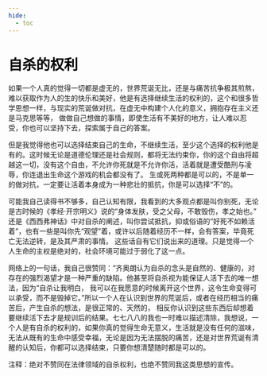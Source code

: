 ```yaml
---
hide:
  - toc
---
```


<div class="essay_sketch">
<div class="essay_sketch_margin"></div>
<h1 style="color: black">自杀的权利</h1>
<p>
如果一个人真的觉得一切都是虚无的，世界荒诞无比，还是与痛苦抗争极其煎熬，难以获取作为人的生的快乐和美好，他是有选择继续生活的权利的，这个和很多哲学思想一样，与现实的荒诞做对抗，在虚无中构建个人化的意义，拥抱存在主义还是马克思等等，
做做自己想做的事情，即使生活有不美好的地方，让人难以忍受，你也可以坚持下去，探索属于自己的答案。
</p>

<p>
但是我觉得他也可以选择结束自己的生命，不继续生活，至少这个选择的权利他是有的。这时候无论是道德伦理还是社会规则，都将无法约束你，你的这个自由将超越这一切，没有这个自由，不允许你死就是不允许你活，活着就是遭受酷刑与凌辱，你连退出生命这个游戏的机会都没有了。
生或死两种都是可以的，不是单一的做对抗，一定要让活着本身成为一种悲壮的抵抗，你是可以选择“不”的。
</p>

<p>
可能我自己读得书不够多，自己认知有限，我看到的大多观点都是叫你别死，无论是古时候的《孝经·开宗明义》说的“身体发肤，受之父母，不敢毁伤，孝之始也。” 
还是《西西弗神话》中对自杀的阐述，叫你尝试抵抗，抑或俗语的“好死不如赖活着”，也有一些是叫你先“观望”着，或许以后随着经历不一样，会有答案，毕竟死亡无法逆转，是及其严肃的事情。
这些话自有它们说出来的道理。只是觉得一个人生命的主权是绝对的，社会环境可能过于弱化了这一点。
</p>

<p>
网络上的一句话，我自己很赞同：“齐奥朗认为自杀的念头是自然的、健康的，对存在的强烈渴望才是一种严重的缺陷。他甚至将自杀视为能保证人活下去的唯一想法，因为“自杀让我明白，
我可以在我愿意的时候离开这个世界，这令生命变得可以承受，而不是毁掉它。”所以一个人在认识到世界的荒诞后，或者在经历相当的痛苦后，产生自杀的想法，是很正常的、天然的，
相反你认识到这些东西后却想着要继续活下去才是规训后的结果。七七八八的我也一时难以描述清除，我想说，一个人是有自杀的权利的，如果你真的觉得生命无意义，生活就是没有任何的滋味，
无法从既有的生命中感受幸福，无论是因为无法摆脱的痛苦，还是对世界荒诞有清醒的认知后，你都可以选择结束，只要你想清楚随时都是可以的。
</p>

注释：绝对不赞同在法律领域的自杀权利，也绝不赞同我这类思想的宣传。

</div>
